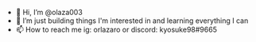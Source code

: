 - 👋 Hi, I’m @olaza003
- 👀 I’m just building things I'm interested in and learning everything I can
- 📫 How to reach me ig: orlazaro or discord: kyosuke98#9665 

<!---
olaza003/olaza003 is a ✨ special ✨ repository because its `README.md` (this file) appears on your GitHub profile.
You can click the Preview link to take a look at your changes.
--->
